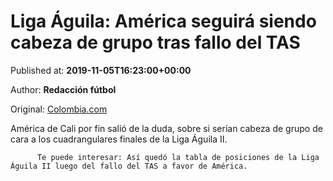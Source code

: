 
# Liga Águila: América seguirá siendo cabeza de grupo tras fallo del TAS

Published at: **2019-11-05T16:23:00+00:00**

Author: **Redacción fútbol**

Original: [Colombia.com](https://www.colombia.com/futbol/liga-colombiana/fallo-tas-america-de-cali-envigado-liga-aguila-246553)

América de Cali por fin salió de la duda, sobre si serían cabeza de grupo de cara a los cuadrangulares finales de la Liga Águila II.

        
          Te puede interesar: Así quedó la tabla de posiciones de la Liga Águila II luego del fallo del TAS a favor de América.
        
      
